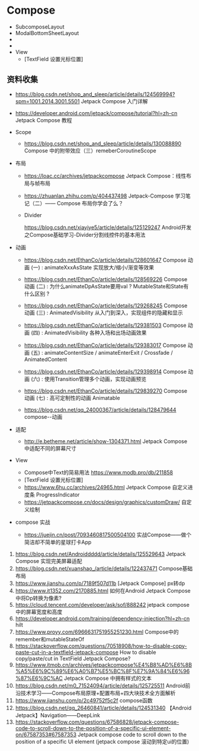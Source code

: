 # Compose



* SubcomposeLayout
* ModalBottomSheetLayout
* 
* 
* View
  * [TextField 设置光标位置]



## 资料收集

* https://blog.csdn.net/shop_and_sleep/article/details/124569994?spm=1001.2014.3001.5501 Jetpack Compose 入门详解

* https://developer.android.com/jetpack/compose/tutorial?hl=zh-cn Jetpack Compose 教程

* Scope

  * https://blog.csdn.net/shop_and_sleep/article/details/130088890 Compose 中的附带效应（三）remeberCoroutineScope

* 布局

  * https://loac.cc/archives/jetpackcompose Jetpack Compose：线性布局与帧布局

  * https://zhuanlan.zhihu.com/p/404437498 Jetpack-Compose 学习笔记（二）—— Compose 布局你学会了么？

  * Divider

    https://blog.csdn.net/xiayiye5/article/details/125129247 Android开发之Compose基础学习-Divider分割线控件的基本用法

* 动画

  * https://blog.csdn.net/EthanCo/article/details/128601647 Compose 动画 (一) : animateXxxAsState 实现放大/缩小/渐变等效果

  * https://blog.csdn.net/EthanCo/article/details/128569226 Compose 动画 (二) : 为什么animateDpAsState要用val ? MutableState和State有什么区别 ?

  * https://blog.csdn.net/EthanCo/article/details/129268245 Compose 动画 (三) : AnimatedVisibility 从入门到深入，实现组件的隐藏和显示

  * https://blog.csdn.net/EthanCo/article/details/129381503 Compose 动画 (四) : AnimatedVisibility 各种入场和出场动画效果

  * https://blog.csdn.net/EthanCo/article/details/129383017 Compose 动画 (五) : animateContentSize / animateEnterExit / Crossfade / AnimatedContent

  * https://blog.csdn.net/EthanCo/article/details/129398914 Compose 动画 (六) : 使用Transition管理多个动画，实现动画预览

  * https://blog.csdn.net/EthanCo/article/details/129839270 Compose 动画 (七) : 高可定制性的动画 Animatable

  * https://blog.csdn.net/qq_24000367/article/details/128479644 compose--动画

* 适配

  * http://e.betheme.net/article/show-1304371.html Jetpack Compose 中适配不同的屏幕尺寸

* View

  * Compose中Text的简易用法 https://www.modb.pro/db/211858
  * [TextField 设置光标位置]
  * https://www.6hu.cc/archives/24965.html Jetpack Compose 自定义进度条 ProgressIndicator
  * https://jetpackcompose.cn/docs/design/graphics/customDraw/ 自定义绘制

* compose 实战

  * https://juejin.cn/post/7093460817500504100 实战Compose——做个简洁却不简单的星球打卡App

1. https://blog.csdn.net/Androiddddd/article/details/125529643 Jetpack Compose 实现完美屏幕适配
2. https://blog.csdn.net/xuanshao_/article/details/122437471 Compose基础布局
3. https://www.jianshu.com/p/7189f507d11b [Jetpack Compose] px转dp
4. https://www.it1352.com/2170885.html 如何在Android Jetpack Compose中将Dp转换为像素?
5. https://cloud.tencent.com/developer/ask/sof/888242 jetpack compose中的屏幕宽度和高度
6. https://developer.android.com/training/dependency-injection?hl=zh-cn hilt
7. https://www.proyy.com/6966631751955251230.html Compose中的remember和mutableStateOf
8. https://stackoverflow.com/questions/70518908/how-to-disable-copy-paste-cut-in-a-textfield-jetpack-compose How to disable copy/paste/cut in TextField Jetpack Compose?
9. https://www.itmob.cn/archives/jetpackcompose%E4%B8%AD%E6%8B%A5%E6%9C%89%E6%A0%B7%E5%BC%8F%E7%9A%84%E6%96%87%E6%9C%AC Jetpack Compose 中拥有样式的文本
10. https://blog.csdn.net/m0_71524094/article/details/125725511 Android前沿技术学习——Compose布局原理+配置布局+四大块技术全方面解析
11. https://www.jianshu.com/p/2c49752f5c2f compose函数
12. https://blog.csdn.net/qq_26460841/article/details/124531340 【Android Jetpack】Navigation——DeepLink
13. https://stackoverflow.com/questions/67586828/jetpack-compose-code-to-scroll-down-to-the-position-of-a-specific-ui-element-on/67587353#67587353  Jetpack compose code to scroll down to the position of a specific UI element (jetpack compose 滚动到特定ui的位置)
